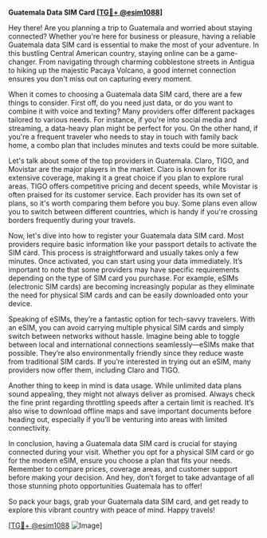 **Guatemala Data SIM Card [[TG💪+ @esim1088](https://t.me/s/esim1088)]**

Hey there! Are you planning a trip to Guatemala and worried about staying connected? Whether you're here for business or pleasure, having a reliable Guatemala data SIM card is essential to make the most of your adventure. In this bustling Central American country, staying online can be a game-changer. From navigating through charming cobblestone streets in Antigua to hiking up the majestic Pacaya Volcano, a good internet connection ensures you don't miss out on capturing every moment.

When it comes to choosing a Guatemala data SIM card, there are a few things to consider. First off, do you need just data, or do you want to combine it with voice and texting? Many providers offer different packages tailored to various needs. For instance, if you're into social media and streaming, a data-heavy plan might be perfect for you. On the other hand, if you're a frequent traveler who needs to stay in touch with family back home, a combo plan that includes minutes and texts could be more suitable.

Let's talk about some of the top providers in Guatemala. Claro, TIGO, and Movistar are the major players in the market. Claro is known for its extensive coverage, making it a great choice if you plan to explore rural areas. TIGO offers competitive pricing and decent speeds, while Movistar is often praised for its customer service. Each provider has its own set of plans, so it's worth comparing them before you buy. Some plans even allow you to switch between different countries, which is handy if you're crossing borders frequently during your travels.

Now, let's dive into how to register your Guatemala data SIM card. Most providers require basic information like your passport details to activate the SIM card. This process is straightforward and usually takes only a few minutes. Once activated, you can start using your data immediately. It’s important to note that some providers may have specific requirements depending on the type of SIM card you purchase. For example, eSIMs (electronic SIM cards) are becoming increasingly popular as they eliminate the need for physical SIM cards and can be easily downloaded onto your device.

Speaking of eSIMs, they’re a fantastic option for tech-savvy travelers. With an eSIM, you can avoid carrying multiple physical SIM cards and simply switch between networks without hassle. Imagine being able to toggle between local and international connections seamlessly—eSIMs make that possible. They’re also environmentally friendly since they reduce waste from traditional SIM cards. If you’re interested in trying out an eSIM, many providers now offer them, including Claro and TIGO.

Another thing to keep in mind is data usage. While unlimited data plans sound appealing, they might not always deliver as promised. Always check the fine print regarding throttling speeds after a certain limit is reached. It’s also wise to download offline maps and save important documents before heading out, especially if you’ll be venturing into areas with limited connectivity.

In conclusion, having a Guatemala data SIM card is crucial for staying connected during your visit. Whether you opt for a physical SIM card or go for the modern eSIM, ensure you choose a plan that fits your needs. Remember to compare prices, coverage areas, and customer support before making your decision. And hey, don’t forget to take advantage of all those stunning photo opportunities Guatemala has to offer!

So pack your bags, grab your Guatemala data SIM card, and get ready to explore this vibrant country with peace of mind. Happy travels!

[[TG💪+ @esim1088](https://t.me/s/esim1088) ![Image](https://i.postimg.cc/Y0z9fWf4/image.png)]